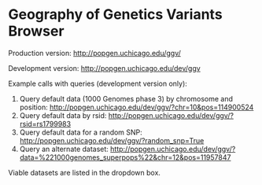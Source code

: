

Geography of Genetics Variants Browser
===


Production version:  http://popgen.uchicago.edu/ggv/

Development version: http://popgen.uchicago.edu/dev/ggv

Example calls with queries (development version only):

1. Query default data (1000 Genomes phase 3) by chromosome and position: http://popgen.uchicago.edu/dev/ggv/?chr=10&pos=114900524
2. Query default data by rsid: http://popgen.uchicago.edu/dev/ggv/?rsid=rs1799983
3. Query default data for a random SNP: http://popgen.uchicago.edu/dev/ggv/?random_snp=True
4. Query an alternate dataset: http://popgen.uchicago.edu/dev/ggv/?data=%221000genomes_superpops%22&chr=12&pos=11957847

Viable datasets are listed in the dropdown box. 


